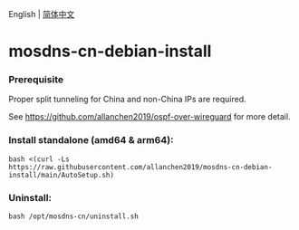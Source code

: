 English | [简体中文](./README_zh-CN.md)
# mosdns-cn-debian-install


### Prerequisite
Proper split tunneling for China and non-China IPs are required. 

See https://github.com/allanchen2019/ospf-over-wireguard for more detail.

### Install standalone (amd64 & arm64):
```
bash <(curl -Ls https://raw.githubusercontent.com/allanchen2019/mosdns-cn-debian-install/main/AutoSetup.sh)
```


### Uninstall:
```
bash /opt/mosdns-cn/uninstall.sh
```
